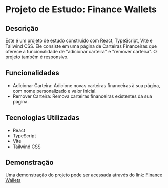 # Projeto de Estudo: Finance Wallets

## Descrição
Este é um projeto de estudo construído com React, TypeScript, Vite e Tailwind CSS. Ele consiste em uma página de Carteiras Financeiras que oferece a funcionalidade de "adicionar carteira" e "remover carteira". O projeto também é responsivo.

## Funcionalidades
- Adicionar Carteira: Adicione novas carteiras financeiras à sua página, com nome personalizado e valor inicial.
- Remover Carteira: Remova carteiras financeiras existentes da sua página.
  
## Tecnologias Utilizadas
- React
- TypeScript
- Vite
- Tailwind CSS

## Demonstração
Uma demonstração do projeto pode ser acessada através do link: [Finance Wallets](https://finance-wallets.vercel.app)